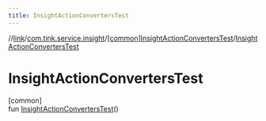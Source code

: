 ```yaml
---
title: InsightActionConvertersTest
---
```

//[link](../../../index.html)/[com.tink.service.insight](../index.html)/[[common]InsightActionConvertersTest](index.html)/[InsightActionConvertersTest](-insight-action-converters-test.html)



# InsightActionConvertersTest



[common]\
fun [InsightActionConvertersTest](-insight-action-converters-test.html)()





